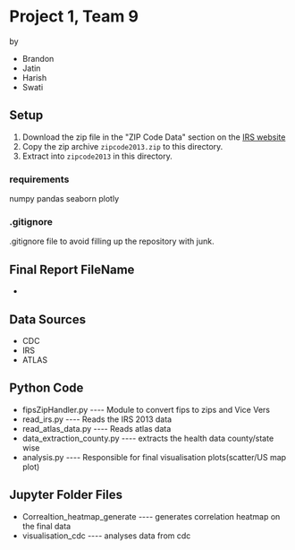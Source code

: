 # Project 1, Team 9
by 
* Brandon
* Jatin
* Harish
* Swati


## Setup
1. Download the zip file in the "ZIP Code Data" section on the [IRS website](https://www.irs.gov/statistics/soi-tax-stats-individual-income-tax-statistics-2013-zip-code-data-soi)
2. Copy the zip archive `zipcode2013.zip` to this directory.
3. Extract into `zipcode2013` in this directory.

### requirements
numpy
pandas
seaborn
plotly

### .gitignore
.gitignore file to avoid filling up the repository with junk.

## Final Report FileName
 * 

## Data Sources
 * CDC
 * IRS
 * ATLAS

## Python Code
 * fipsZipHandler.py  ---- Module to convert fips to zips and Vice Vers
 * read_irs.py        ---- Reads the IRS 2013 data
 * read_atlas_data.py ---- Reads atlas data 
 * data_extraction_county.py ---- extracts the health data county/state wise
 * analysis.py        ---- Responsible for final visualisation plots(scatter/US map plot)

 ## Jupyter Folder Files
 * Correaltion_heatmap_generate ---- generates correlation heatmap on the final data
 * visualisation_cdc            ---- analyses data from cdc


